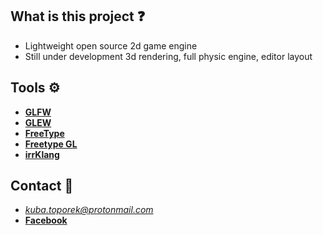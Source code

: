 ## What is this project ❓

- Lightweight open source 2d game engine
- Still under development  3d rendering, full physic engine, editor layout

## Tools ⚙️️
- **[GLFW](https://www.glfw.org/)**
- **[GLEW](http://glew.sourceforge.net/)**
- **[FreeType](https://freetype.org/)**
- **[Freetype GL](https://github.com/rougier/freetype-gl)**
- **[irrKlang](https://www.ambiera.com/irrklang/)**

## Contact 📱
- *kuba.toporek@protonmail.com*
- **[Facebook](https://www.facebook.com/jakub.toporek.733)**